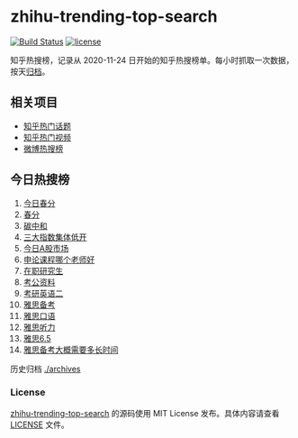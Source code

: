 # zhihu-trending-top-search

[![Build Status](https://github.com/justjavac/zhihu-trending-top-search/workflows/ci/badge.svg?branch=main)](https://github.com/justjavac/zhihu-trending-top-search/actions)
[![license](https://img.shields.io/github/license/justjavac/zhihu-trending-top-search)](https://github.com/justjavac/zhihu-trending-top-search/blob/main/LICENSE)

知乎热搜榜，记录从 2020-11-24 日开始的知乎热搜榜单。每小时抓取一次数据，按天[归档](./archives)。

## 相关项目

- [知乎热门话题](https://github.com/justjavac/zhihu-trending-hot-questions)
- [知乎热门视频](https://github.com/justjavac/zhihu-trending-hot-video)
- [微博热搜榜](https://github.com/justjavac/weibo-trending-hot-search)

## 今日热搜榜

<!-- BEGIN -->
<!-- 最后更新时间 Wed Mar 20 2024 15:08:59 GMT+0800 (China Standard Time) -->

1. [今日春分](https://www.zhihu.com/search?q=%E4%BB%8A%E6%97%A5%E6%98%A5%E5%88%86)
1. [春分](https://www.zhihu.com/search?q=%E6%98%A5%E5%88%86)
1. [碳中和](https://www.zhihu.com/search?q=%E7%A2%B3%E4%B8%AD%E5%92%8C)
1. [三大指数集体低开](https://www.zhihu.com/search?q=%E4%B8%89%E5%A4%A7%E6%8C%87%E6%95%B0%E9%9B%86%E4%BD%93%E4%BD%8E%E5%BC%80)
1. [今日A股市场](https://www.zhihu.com/search?q=%E4%BB%8A%E6%97%A5A%E8%82%A1%E5%B8%82%E5%9C%BA)
1. [申论课程哪个老师好](https://www.zhihu.com/search?q=%E7%94%B3%E8%AE%BA%E8%AF%BE%E7%A8%8B%E5%93%AA%E4%B8%AA%E8%80%81%E5%B8%88%E5%A5%BD)
1. [在职研究生](https://www.zhihu.com/search?q=%E5%9C%A8%E8%81%8C%E7%A0%94%E7%A9%B6%E7%94%9F)
1. [考公资料](https://www.zhihu.com/search?q=%E8%80%83%E5%85%AC%E8%B5%84%E6%96%99)
1. [考研英语二](https://www.zhihu.com/search?q=%E8%80%83%E7%A0%94%E8%8B%B1%E8%AF%AD%E4%BA%8C)
1. [雅思备考](https://www.zhihu.com/search?q=%E9%9B%85%E6%80%9D%E5%A4%87%E8%80%83)
1. [雅思口语](https://www.zhihu.com/search?q=%E9%9B%85%E6%80%9D%E5%8F%A3%E8%AF%AD)
1. [雅思听力](https://www.zhihu.com/search?q=%E9%9B%85%E6%80%9D%E5%90%AC%E5%8A%9B)
1. [雅思6.5](https://www.zhihu.com/search?q=%E9%9B%85%E6%80%9D6.5)
1. [雅思备考大概需要多长时间](https://www.zhihu.com/search?q=%E9%9B%85%E6%80%9D%E5%A4%87%E8%80%83%E5%A4%A7%E6%A6%82%E9%9C%80%E8%A6%81%E5%A4%9A%E9%95%BF%E6%97%B6%E9%97%B4)

<!-- END -->

历史归档 [./archives](./archives)

### License

[zhihu-trending-top-search](https://github.com/justjavac/zhihu-trending-top-search) 的源码使用 MIT License
发布。具体内容请查看 [LICENSE](./LICENSE) 文件。
